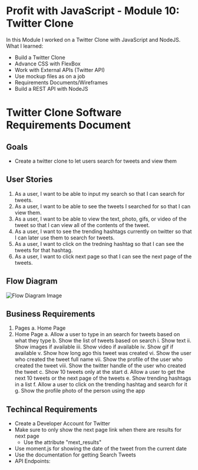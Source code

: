 # Profit with JavaScript - Module 10: Twitter Clone

In this Module I worked on a Twitter Clone with JavaScript and NodeJS. What I learned:
- Build a Twitter Clone
- Advance CSS with FlexBox
- Work with External APIs (Twitter API)
- Use mockup files as on a job
- Requirements Documents/Wireframes
- Build a REST API with NodeJS


# Twitter Clone Software Requirements Document
## Goals
- Create a twitter clone to let users search for tweets and view them

## User Stories
1. As a user, I want to be able to input my search so that I can search for tweets.
2. As a user, I want to be able to see the tweets I searched for so that I can view them.
3. As a user, I want to be able to view the text, photo, gifs, or video of the tweet so that I can view all of the contents of the tweet.
4. As a user, I want to see the trending hashtags currently on twitter so that I can later use them to search for tweets.
5. As a user, I want to click on the tredning hashtag so that I can see the tweets for that hashtag.
6. As a user, I want to click next page so that I can see the next page of the tweets.

## Flow Diagram
![Flow Diagram Image](https://raw.githubusercontent.com/MarounFahed/twitter-clone-pwj-module-10/main/Flow-Diagram.png)

## Business Requirements
1. Pages
	a. Home Page
2. Home Page
	a. Allow a user to type in an search for tweets based on what they type
	b. Show the list of tweets based on search
		i. Show text
		ii. Show images if available
		iii. Show video if available
		iv. Show gif if available
		v. Show how long ago this tweet was created
		vi. Show the user who created the tweet full name
		vii. Show the profile of the user who created the tweet
		viii. Show the twitter handle of the user who created the tweet
	c. Show 10 tweets only at the start
	d. Allow a user to get the next 10 tweets or the next page of the tweets
	e. Show trending hashtags in a list
	f. Allow a user to click on the trending hashtag and search for it
	g. Show the profile photo of the person using the app

## Techincal Requirements
- Create a Developer Account for Twitter
- Make sure to only show the next page link when there are results for next page
	- Use the attribute "mext_results"
- Use moment.js for showing the date of the tweet from the current date
- Use the documentation for getting Search Tweets
- API Endpoints: 